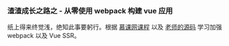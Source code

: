 ### 渣渣成长之路之 - 从零使用 webpack 构建 vue 应用

纸上得来终觉浅，绝知此事要躬行。根据 [慕课网课程](https://www.imooc.com/learn/935) 以及 [老师的源码](https://github.com/Jokcy/vue-todo-tech) 学习加强 webpack 以及 Vue SSR。